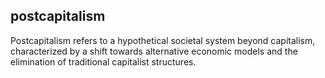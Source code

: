 ## postcapitalism
Postcapitalism refers to a hypothetical societal system beyond capitalism, characterized by a shift towards alternative economic models and the elimination of traditional capitalist structures.

